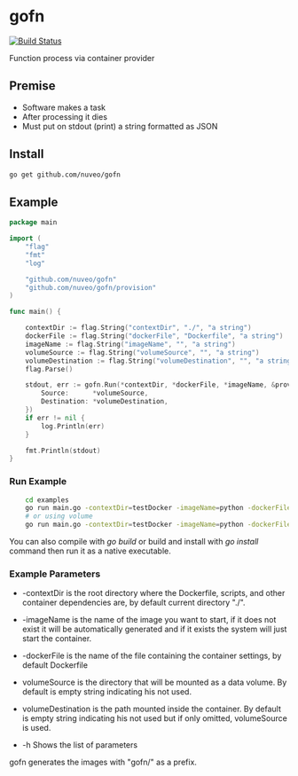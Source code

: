 # gofn

[![Build Status](https://travis-ci.org/nuveo/gofn.svg?branch=master)](https://travis-ci.org/nuveo/gofn)

Function process via container provider

## Premise

- Software makes a task
- After processing it dies
- Must put on stdout (print) a string formatted as JSON

## Install

```bash
go get github.com/nuveo/gofn
```

## Example

```go
package main

import (
	"flag"
	"fmt"
	"log"

	"github.com/nuveo/gofn"
	"github.com/nuveo/gofn/provision"
)

func main() {

	contextDir := flag.String("contextDir", "./", "a string")
	dockerFile := flag.String("dockerFile", "Dockerfile", "a string")
	imageName := flag.String("imageName", "", "a string")
	volumeSource := flag.String("volumeSource", "", "a string")
	volumeDestination := flag.String("volumeDestination", "", "a string")
	flag.Parse()

	stdout, err := gofn.Run(*contextDir, *dockerFile, *imageName, &provision.VolumeOptions{
		Source:      *volumeSource,
		Destination: *volumeDestination,
	})
	if err != nil {
		log.Println(err)
	}

	fmt.Println(stdout)
}
```

### Run Example

```bash
	cd examples
	go run main.go -contextDir=testDocker -imageName=python -dockerFile=Dockerfile
	# or using volume
	go run main.go -contextDir=testDocker -imageName=python -dockerFile=Dockerfile -volumeSource=/tmp -volumeDestination=/tmp
```

You can also compile with _go build_ or build and install with _go install_ command then run it as a native executable.

### Example Parameters

- -contextDir is the root directory where the Dockerfile, scripts, and other container dependencies are, by default current directory "./".

- -imageName is the name of the image you want to start, if it does not exist it will be automatically generated and if it exists the system will just start the container.

- -dockerFile is the name of the file containing the container settings, by default Dockerfile

- volumeSource is the directory that will be mounted as a data volume. By default is empty string indicating his not used.

- volumeDestination is the path mounted inside the container. By default is empty string indicating his  not used but if only omitted, volumeSource is used.

- -h Shows the list of parameters

gofn generates the images with "gofn/" as a prefix.
